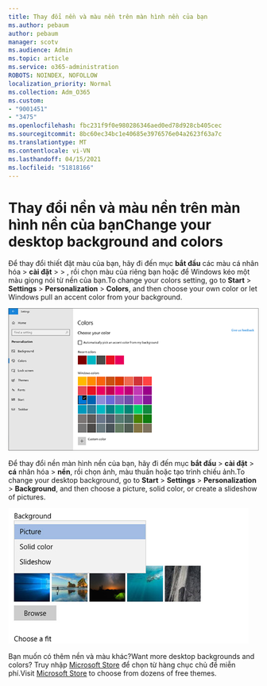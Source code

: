 ```yaml
---
title: Thay đổi nền và màu nền trên màn hình nền của bạn
ms.author: pebaum
author: pebaum
manager: scotv
ms.audience: Admin
ms.topic: article
ms.service: o365-administration
ROBOTS: NOINDEX, NOFOLLOW
localization_priority: Normal
ms.collection: Adm_O365
ms.custom:
- "9001451"
- "3475"
ms.openlocfilehash: fbc231f9f0e980286346aed0ed78d928cb405cec
ms.sourcegitcommit: 8bc60ec34bc1e40685e3976576e04a2623f63a7c
ms.translationtype: MT
ms.contentlocale: vi-VN
ms.lasthandoff: 04/15/2021
ms.locfileid: "51818166"
---
```

# <a name="change-your-desktop-background-and-colors"></a><span data-ttu-id="ff755-102">Thay đổi nền và màu nền trên màn hình nền của bạn</span><span class="sxs-lookup"><span data-stu-id="ff755-102">Change your desktop background and colors</span></span>

<span data-ttu-id="ff755-103">Để thay đổi thiết đặt màu của bạn, hãy đi đến mục **bắt đầu** các màu cá nhân hóa  >  **cài đặt**  >    >  , rồi chọn màu của riêng bạn hoặc để Windows kéo một màu giọng nói từ nền của bạn.</span><span class="sxs-lookup"><span data-stu-id="ff755-103">To change your colors setting, go to **Start** > **Settings** > **Personalization** > **Colors**, and then choose your own color or let Windows pull an accent color from your background.</span></span>

![Cá nhân hóa màu của bạn trong Windows.](media/windows-personalization-colors.png)

<span data-ttu-id="ff755-105">Để thay đổi nền màn hình nền của bạn, hãy đi đến mục **bắt đầu**  >  **cài đặt**  >  **cá** nhân hóa  >  **nền**, rồi chọn ảnh, màu thuần hoặc tạo trình chiếu ảnh.</span><span class="sxs-lookup"><span data-stu-id="ff755-105">To change your desktop background, go to **Start** > **Settings** > **Personalization** > **Background**, and then choose a picture, solid color, or create a slideshow of pictures.</span></span> 

![Thay đổi nền Windows trên máy tính của bạn.](media/windows-desktop-background.png)

<span data-ttu-id="ff755-107">Bạn muốn có thêm nền và màu khác?</span><span class="sxs-lookup"><span data-stu-id="ff755-107">Want more desktop backgrounds and colors?</span></span> <span data-ttu-id="ff755-108">Truy nhập [Microsoft Store](https://www.microsoft.com/store/collections/windowsthemes) để chọn từ hàng chục chủ đề miễn phí.</span><span class="sxs-lookup"><span data-stu-id="ff755-108">Visit [Microsoft Store](https://www.microsoft.com/store/collections/windowsthemes) to choose from dozens of free themes.</span></span>
